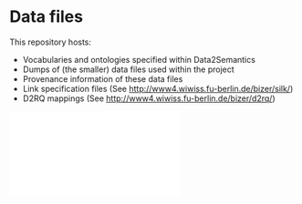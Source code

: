 # Data files

This repository hosts:

* Vocabularies and ontologies specified within Data2Semantics
* Dumps of (the smaller) data files used within the project
* Provenance information of these data files
* Link specification files (See <http://www4.wiwiss.fu-berlin.de/bizer/silk/>)
* D2RQ mappings (See <http://www4.wiwiss.fu-berlin.de/bizer/d2rq/>)


![AERS Ontology](/img/aers_ontology.pdf "AERS Ontology")